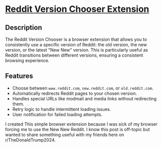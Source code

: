 # [Reddit Version Chooser Extension](https://github.com/Hotrod369/Reddit-Version-Chooser)

## Description

The Reddit Version Chooser is a browser extension that allows you to consistently use a specific version of Reddit: the old version, the new version, or the latest "New New" version. This is particularly useful as Reddit transitions between different versions, ensuring a consistent browsing experience.

## Features

- Choose between `www.reddit.com`, `new.reddit.com`, or `old.reddit.com`.
- Automatically redirects Reddit pages to your chosen version.
- Handles special URLs like modmail and media links without redirecting them.
- Retry logic to handle intermittent loading issues.
- User notification for failed loading attempts.

I created This simple browser extension because I was sick of my browser forcing me to use the New New Reddit. I know this post is off-topic but wanted to share something useful with my friends here on r/TheDonaldTrump2024.
